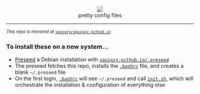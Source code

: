 <div align=center>
  <img src='https://user-images.githubusercontent.com/20311086/184478726-37ad298d-eea1-4340-8175-4462f62e6a68.png' />
  <br>
  pretty config files
  <hr>
</div>

<sup><i>This repo is mirrored at <a href='https://github.com/squigzy/squigzy.github.io/'>`squigzy/squigzy.github.io`</a></i></sup>
<h3>To install these on a new system...</h3>

- <a href="https://wiki.debian.org/DebianInstaller/Preseed">Preseed</a> a Debian installation with <a href='.preseed'>`squigzy.github.io/.preseed`</a><br>
- The preseed fetches this repo, installs the <a href='bash/bashrc'>`.bashrc`</a> file, and creates a blank `~/.preseed` file<br>
- On the first login, <a href='bash/bashrc'>`.bashrc`</a> will see `~/.preseed` and call <a href='.setup/init.sh'>`init.sh`</a>, which will orchestrate the installation & configuration of everything else<br>
